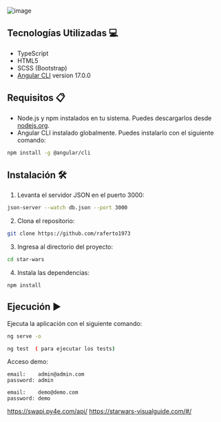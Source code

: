 ![image](https://github.com/raferto1973/SPRINT-7-IT_ACADEMY/assets/148342825/efeaa05c-0d50-4894-bc27-0010e74fa952)

## Tecnologías Utilizadas 💻

- TypeScript
- HTML5
- SCSS (Bootstrap)
- [Angular CLI](https://github.com/angular/angular-cli) version 17.0.0

## Requisitos 📋

- Node.js y npm instalados en tu sistema. Puedes descargarlos desde [nodejs.org](https://nodejs.org/).
- Angular CLI instalado globalmente. Puedes instalarlo con el siguiente comando:

```bash
npm install -g @angular/cli
```

## Instalación 🛠️
1. Levanta el servidor JSON en el puerto 3000:

```bash
json-server --watch db.json --port 3000
```

2. Clona el repositorio:
```bash
git clone https://github.com/raferto1973
```

3. Ingresa al directorio del proyecto:
```bash
cd star-wars
```

4. Instala las dependencias:
```bash
npm install
```


## Ejecución ▶️
Ejecuta la aplicación con el siguiente comando:
```bash
ng serve -o

ng test  ( para ejecutar los tests)
```

Acceso demo:

    email:    admin@admin.com
    password: admin

    email:    demo@demo.com
    password: demo



https://swapi.py4e.com/api/
https://starwars-visualguide.com/#/

